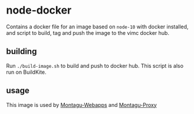 # node-docker
Contains a docker file for an image based on `node-10` with docker installed, and script to build, tag and push
the image to the vimc docker hub.

## building
Run `./build-image.sh` to build and push to docker hub. This script is also run on BuildKite.

## usage
This image is used by [Montagu-Webapps](https://github.com/vimc/montagu-webapps) 
and [Montagu-Proxy](https://github.com/vimc/montagu-proxy)
